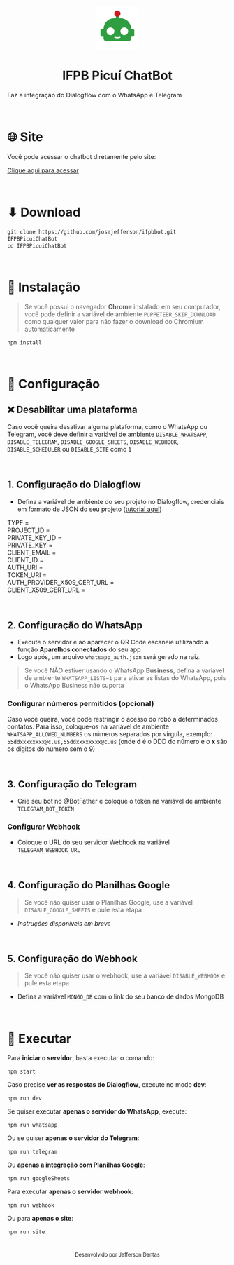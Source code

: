 <div align="center">
	<img height="100" src="logo.png" alt="Logo">
	<h1>IFPB Picuí ChatBot</h1>
</div>

Faz a integração do Dialogflow com o WhatsApp e Telegram

<br>

# 🌐 Site

Você pode acessar o chatbot diretamente pelo site:

[Clique aqui para acessar](http://ifpbpicuibot.herokuapp.com/)

<br>

# ⬇ Download

```
git clone https://github.com/josejefferson/ifpbbot.git IFPBPicuiChatBot
cd IFPBPicuiChatBot
```

<br>

# 🔧 Instalação

> Se você possui o navegador **Chrome** instalado em seu computador, você pode definir a variável de ambiente `PUPPETEER_SKIP_DOWNLOAD` como qualquer valor para não fazer o download do Chromium automaticamente

```
npm install
```

<br>

# 🔧 Configuração

## ❌ Desabilitar uma plataforma

Caso você queira desativar alguma plataforma, como o WhatsApp ou Telegram, você deve definir a variável de ambiente `DISABLE_WHATSAPP`, `DISABLE_TELEGRAM`, `DISABLE_GOOGLE_SHEETS`, `DISABLE_WEBHOOK`, `DISABLE_SCHEDULER` ou `DISABLE_SITE` como `1`

<br>

## 1. Configuração do Dialogflow

- Defina a variável de ambiente do seu projeto no Dialogflow, credenciais em formato de JSON do seu projeto ([tutorial aqui](https://botflo.com/understanding-dialogflow-service-account-roles-and-their-use-cases/))

TYPE = <br>
PROJECT_ID = <br>
PRIVATE_KEY_ID = <br>
PRIVATE_KEY = <br>
CLIENT_EMAIL = <br>
CLIENT_ID = <br>
AUTH_URI = <br>
TOKEN_URI = <br>
AUTH_PROVIDER_X509_CERT_URL = <br>
CLIENT_X509_CERT_URL = <br>

<br>

## 2. Configuração do WhatsApp

- Execute o servidor e ao aparecer o QR Code escaneie utilizando a função **Aparelhos conectados** do seu app
- Logo após, um arquivo `whatsapp_auth.json` será gerado na raiz.

> Se você NÃO estiver usando o WhatsApp **Business**, defina a variável de ambiente `WHATSAPP_LISTS=1` para ativar as listas do WhatsApp, pois o WhatsApp Business não suporta

### Configurar números permitidos (opcional)

Caso você queira, você pode restringir o acesso do robô a determinados contatos. Para isso, coloque-os na variável de ambiente `WHATSAPP_ALLOWED_NUMBERS` os números separados por vírgula, exemplo: `55ddxxxxxxxx@c.us,55ddxxxxxxxx@c.us` (onde **d** é o DDD do número e o **x** são os dígitos do número sem o 9)

<br>

## 3. Configuração do Telegram

- Crie seu bot no @BotFather e coloque o token na variável de ambiente `TELEGRAM_BOT_TOKEN`

### Configurar Webhook

- Coloque o URL do seu servidor Webhook na variável `TELEGRAM_WEBHOOK_URL`

<br>

## 4. Configuração do Planilhas Google

> Se você não quiser usar o Planilhas Google, use a variável `DISABLE_GOOGLE_SHEETS` e pule esta etapa

- _Instruções disponíveis em breve_

<br>

## 5. Configuração do Webhook

> Se você não quiser usar o webhook, use a variável `DISABLE_WEBHOOK` e pule esta etapa

- Defina a variável `MONGO_DB` com o link do seu banco de dados MongoDB

<br>

# 🚀 Executar

Para **iniciar o servidor**, basta executar o comando:

```
npm start
```

Caso precise **ver as respostas do Dialogflow**, execute no modo **dev**:

```
npm run dev
```

Se quiser executar **apenas o servidor do WhatsApp**, execute:

```
npm run whatsapp
```

Ou se quiser **apenas o servidor do Telegram**:

```
npm run telegram
```

Ou **apenas a integração com Planilhas Google**:

```
npm run googleSheets
```

Para executar **apenas o servidor webhook**:

```
npm run webhook
```

Ou para **apenas o site**:

```
npm run site
```

<br>

<div align="center"><sub>Desenvolvido por Jefferson Dantas</sub></div>

